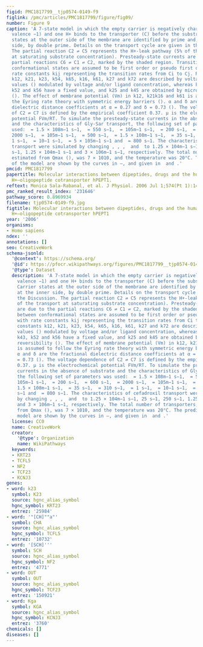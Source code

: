 ```yaml
---
figid: PMC1817799__tjp0574-0149-f9
figlink: /pmc/articles/PMC1817799/figure/fig09/
number: Figure 9
caption: 'A 7-state model in which the empty carrier is negatively charged (apparent
  valence −1) and one H+ binds to the transporter (C) before the substrate (S). Carrier
  states at the outer side of the membrane are identified by prime and, at the inner
  side, by double prime. Details on the transport cycle are given in the Discussion.
  The partial reaction C2 ⇌ C5 represents the H+-leak pathway (5% of the transport
  at saturating substrate concentration). Presteady-state currents are due to the
  partial reactions C6 ⇌ C1 ⇌ C2, marked by the shaded region. Transitions between
  conformational states are assumed to be first order or pseudo first order, with
  rate constants kij representing the transition rates from Ci to Cj. Rate constants
  k12, k21, k23, k54, k65, k16, k61, k27 and k72 are described by voltage-independent
  values () modulated by voltage and/or ligand concentration, whereas k32, k34, k43,
  k52 and k56 have a fixed value, and k25 and k45 are obtained by microscopic reversibility
  (). The effect of membrane potential (Vm) in k12, k21k16 and k61 is assumed to follow
  the Eyring rate theory with symmetric energy barriers (). α and δ are the fractional
  dielectric distance coefficients at α = 0.27 and δ = 0.73 (). The voltage dependence
  of C2 ⇌ C7 is defined by the empirical coefficient 0.37. μ is the electrochemical
  potential FVm/RT. To simulate the presteady-state currents in the absence of substrate
  and the characteristics of Gly-Sar transport, the following set of parameters was
  used:  = 1.5 × 108m−1 s−1,  = 550 s−1,  = 105m−1 s−1,  = 200 s−1,  = 600 s−1,  =
  2000 s−1,  = 105m−1 s−1,  = 500 s−1,  = 1.5 × 108m−1 s−1,  = 35 s−1,  = 310 s−1,  =
  1 s−1,  = 10−1 s−1,  = 5 × 105m−1 s−1 and  = 800 s−1. The characteristics of cefadroxil
  transport were simulated by changing , , ,  and  to 1.25 × 104m−1 s−1, 25 s−1, 250
  s−1, 1.25 × 104m−1 s−1 and 3 × 106m−1 s−1, respectively. The total number of transporters,
  estimated from Qmax (), was 7 × 1010, and the temperature was 20°C. The predictions
  of the model are shown by the curves in –, and given in  and .'
pmcid: PMC1817799
papertitle: Molecular interactions between dipeptides, drugs and the human intestinal
  H+–oligopeptide cotransporter hPEPT1.
reftext: Monica Sala-Rabanal, et al. J Physiol. 2006 Jul 1;574(Pt 1):149-166.
pmc_ranked_result_index: '231646'
pathway_score: 0.8969934
filename: tjp0574-0149-f9.jpg
figtitle: Molecular interactions between dipeptides, drugs and the human intestinal
  H+–oligopeptide cotransporter hPEPT1
year: '2006'
organisms:
- Homo sapiens
ndex: ''
annotations: []
seo: CreativeWork
schema-jsonld:
  '@context': https://schema.org/
  '@id': https://pfocr.wikipathways.org/figures/PMC1817799__tjp0574-0149-f9.html
  '@type': Dataset
  description: 'A 7-state model in which the empty carrier is negatively charged (apparent
    valence −1) and one H+ binds to the transporter (C) before the substrate (S).
    Carrier states at the outer side of the membrane are identified by prime and,
    at the inner side, by double prime. Details on the transport cycle are given in
    the Discussion. The partial reaction C2 ⇌ C5 represents the H+-leak pathway (5%
    of the transport at saturating substrate concentration). Presteady-state currents
    are due to the partial reactions C6 ⇌ C1 ⇌ C2, marked by the shaded region. Transitions
    between conformational states are assumed to be first order or pseudo first order,
    with rate constants kij representing the transition rates from Ci to Cj. Rate
    constants k12, k21, k23, k54, k65, k16, k61, k27 and k72 are described by voltage-independent
    values () modulated by voltage and/or ligand concentration, whereas k32, k34,
    k43, k52 and k56 have a fixed value, and k25 and k45 are obtained by microscopic
    reversibility (). The effect of membrane potential (Vm) in k12, k21k16 and k61
    is assumed to follow the Eyring rate theory with symmetric energy barriers ().
    α and δ are the fractional dielectric distance coefficients at α = 0.27 and δ
    = 0.73 (). The voltage dependence of C2 ⇌ C7 is defined by the empirical coefficient
    0.37. μ is the electrochemical potential FVm/RT. To simulate the presteady-state
    currents in the absence of substrate and the characteristics of Gly-Sar transport,
    the following set of parameters was used:  = 1.5 × 108m−1 s−1,  = 550 s−1,  =
    105m−1 s−1,  = 200 s−1,  = 600 s−1,  = 2000 s−1,  = 105m−1 s−1,  = 500 s−1,  =
    1.5 × 108m−1 s−1,  = 35 s−1,  = 310 s−1,  = 1 s−1,  = 10−1 s−1,  = 5 × 105m−1
    s−1 and  = 800 s−1. The characteristics of cefadroxil transport were simulated
    by changing , , ,  and  to 1.25 × 104m−1 s−1, 25 s−1, 250 s−1, 1.25 × 104m−1 s−1
    and 3 × 106m−1 s−1, respectively. The total number of transporters, estimated
    from Qmax (), was 7 × 1010, and the temperature was 20°C. The predictions of the
    model are shown by the curves in –, and given in  and .'
  license: CC0
  name: CreativeWork
  creator:
    '@type': Organization
    name: WikiPathways
  keywords:
  - KRT23
  - TCFL5
  - NF2
  - TCF23
  - KCNJ3
genes:
- word: k23
  symbol: K23
  source: hgnc_alias_symbol
  hgnc_symbol: KRT23
  entrez: '25984'
- word: '"[CH]""a"'
  symbol: CHA
  source: hgnc_alias_symbol
  hgnc_symbol: TCFL5
  entrez: '10732'
- word: '[SCH]'''
  symbol: SCH
  source: hgnc_alias_symbol
  hgnc_symbol: NF2
  entrez: '4771'
- word: OUT
  symbol: OUT
  source: hgnc_alias_symbol
  hgnc_symbol: TCF23
  entrez: '150921'
- word: Kga
  symbol: KGA
  source: hgnc_alias_symbol
  hgnc_symbol: KCNJ3
  entrez: '3760'
chemicals: []
diseases: []
---
```


